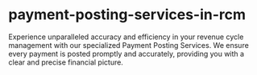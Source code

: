 # payment-posting-services-in-rcm
Experience unparalleled accuracy and efficiency in your revenue cycle management with our specialized Payment Posting Services. We ensure every payment is posted promptly and accurately, providing you with a clear and precise financial picture. 
